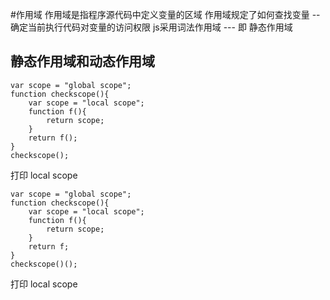 #作用域
  作用域是指程序源代码中定义变量的区域
  作用域规定了如何查找变量 -- 确定当前执行代码对变量的访问权限
  js采用词法作用域 --- 即 静态作用域   

  ## 静态作用域和动态作用域

```
var scope = "global scope";
function checkscope(){
    var scope = "local scope";
    function f(){
        return scope;
    }
    return f();
}
checkscope();
```
打印 local scope

```
var scope = "global scope";
function checkscope(){
    var scope = "local scope";
    function f(){
        return scope;
    }
    return f;
}
checkscope()();
```
打印 local scope

